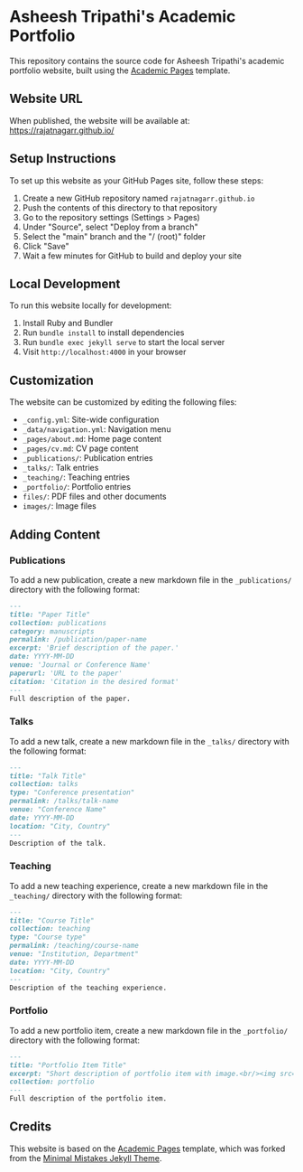 # Asheesh Tripathi's Academic Portfolio

This repository contains the source code for Asheesh Tripathi's academic portfolio website, built using the [Academic Pages](https://github.com/academicpages/academicpages.github.io) template.

## Website URL

When published, the website will be available at: https://rajatnagarr.github.io/

## Setup Instructions

To set up this website as your GitHub Pages site, follow these steps:

1. Create a new GitHub repository named `rajatnagarr.github.io`
2. Push the contents of this directory to that repository
3. Go to the repository settings (Settings > Pages)
4. Under "Source", select "Deploy from a branch"
5. Select the "main" branch and the "/ (root)" folder
6. Click "Save"
7. Wait a few minutes for GitHub to build and deploy your site

## Local Development

To run this website locally for development:

1. Install Ruby and Bundler
2. Run `bundle install` to install dependencies
3. Run `bundle exec jekyll serve` to start the local server
4. Visit `http://localhost:4000` in your browser

## Customization

The website can be customized by editing the following files:

- `_config.yml`: Site-wide configuration
- `_data/navigation.yml`: Navigation menu
- `_pages/about.md`: Home page content
- `_pages/cv.md`: CV page content
- `_publications/`: Publication entries
- `_talks/`: Talk entries
- `_teaching/`: Teaching entries
- `_portfolio/`: Portfolio entries
- `files/`: PDF files and other documents
- `images/`: Image files

## Adding Content

### Publications

To add a new publication, create a new markdown file in the `_publications/` directory with the following format:

```markdown
---
title: "Paper Title"
collection: publications
category: manuscripts
permalink: /publication/paper-name
excerpt: 'Brief description of the paper.'
date: YYYY-MM-DD
venue: 'Journal or Conference Name'
paperurl: 'URL to the paper'
citation: 'Citation in the desired format'
---
Full description of the paper.
```

### Talks

To add a new talk, create a new markdown file in the `_talks/` directory with the following format:

```markdown
---
title: "Talk Title"
collection: talks
type: "Conference presentation"
permalink: /talks/talk-name
venue: "Conference Name"
date: YYYY-MM-DD
location: "City, Country"
---
Description of the talk.
```

### Teaching

To add a new teaching experience, create a new markdown file in the `_teaching/` directory with the following format:

```markdown
---
title: "Course Title"
collection: teaching
type: "Course type"
permalink: /teaching/course-name
venue: "Institution, Department"
date: YYYY-MM-DD
location: "City, Country"
---
Description of the teaching experience.
```

### Portfolio

To add a new portfolio item, create a new markdown file in the `_portfolio/` directory with the following format:

```markdown
---
title: "Portfolio Item Title"
excerpt: "Short description of portfolio item with image.<br/><img src='/images/image-name.png'>"
collection: portfolio
---
Full description of the portfolio item.
```

## Credits

This website is based on the [Academic Pages](https://github.com/academicpages/academicpages.github.io) template, which was forked from the [Minimal Mistakes Jekyll Theme](https://mmistakes.github.io/minimal-mistakes/).
